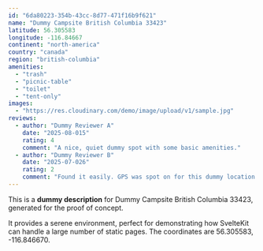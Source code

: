 ```yaml
---
id: "6da80223-354b-43cc-8d77-471f16b9f621"
name: "Dummy Campsite British Columbia 33423"
latitude: 56.305583
longitude: -116.84667
continent: "north-america"
country: "canada"
region: "british-columbia"
amenities:
  - "trash"
  - "picnic-table"
  - "toilet"
  - "tent-only"
images:
  - "https://res.cloudinary.com/demo/image/upload/v1/sample.jpg"
reviews:
  - author: "Dummy Reviewer A"
    date: "2025-08-015"
    rating: 4
    comment: "A nice, quiet dummy spot with some basic amenities."
  - author: "Dummy Reviewer B"
    date: "2025-07-026"
    rating: 2
    comment: "Found it easily. GPS was spot on for this dummy location."
---
```


This is a **dummy description** for Dummy Campsite British Columbia 33423, generated for the proof of concept.

It provides a serene environment, perfect for demonstrating how SvelteKit can handle a large number of static pages. The coordinates are 56.305583, -116.846670.
